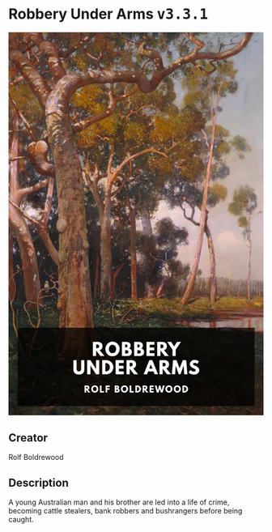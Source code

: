 
# Robbery Under Arms <kbd>v3.3.1</kbd>

<center>
  <img src="./cover-1024.jpg"/>
</center>

## Creator
Rolf Boldrewood

## Description
A young Australian man and his brother are led into a life of crime, becoming cattle stealers, bank robbers and bushrangers before being caught.
